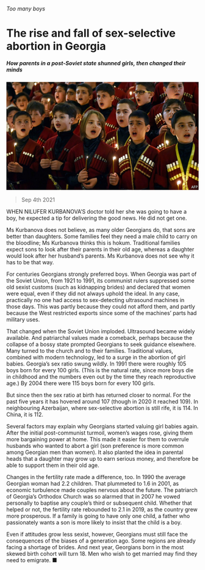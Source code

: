 ###### Too many boys

# The rise and fall of sex-selective abortion in Georgia 

##### How parents in a post-Soviet state shunned girls, then changed their minds 

![image](images/20210904_EUP005_0.jpg) 

> Sep 4th 2021 

WHEN NILUFER KURBANOVA’S doctor told her she was going to have a boy, he expected a tip for delivering the good news. He did not get one.

Ms Kurbanova does not believe, as many older Georgians do, that sons are better than daughters. Some families feel they need a male child to carry on the bloodline; Ms Kurbanova thinks this is hokum. Traditional families expect sons to look after their parents in their old age, whereas a daughter would look after her husband’s parents. Ms Kurbanova does not see why it has to be that way.


For centuries Georgians strongly preferred boys. When Georgia was part of the Soviet Union, from 1921 to 1991, its communist rulers suppressed some old sexist customs (such as kidnapping brides) and declared that women were equal, even if they did not always uphold the ideal. In any case, practically no one had access to sex-detecting ultrasound machines in those days. This was partly because they could not afford them, and partly because the West restricted exports since some of the machines’ parts had military uses.

That changed when the Soviet Union imploded. Ultrasound became widely available. And patriarchal values made a comeback, perhaps because the collapse of a bossy state prompted Georgians to seek guidance elsewhere. Many turned to the church and to their families. Traditional values, combined with modern technology, led to a surge in the abortion of girl babies. Georgia’s sex ratio swung wildly. In 1991 there were roughly 105 boys born for every 100 girls. (This is the natural rate, since more boys die in childhood and the numbers even out by the time they reach reproductive age.) By 2004 there were 115 boys born for every 100 girls.

But since then the sex ratio at birth has returned closer to normal. For the past five years it has hovered around 107 (though in 2020 it reached 109). In neighbouring Azerbaijan, where sex-selective abortion is still rife, it is 114. In China, it is 112.

Several factors may explain why Georgians started valuing girl babies again. After the initial post-communist turmoil, women’s wages rose, giving them more bargaining power at home. This made it easier for them to overrule husbands who wanted to abort a girl (son preference is more common among Georgian men than women). It also planted the idea in parental heads that a daughter may grow up to earn serious money, and therefore be able to support them in their old age.

Changes in the fertility rate made a difference, too. In 1990 the average Georgian woman had 2.2 children. That plummeted to 1.6 in 2001, as economic turbulence made couples nervous about the future. The patriarch of Georgia’s Orthodox Church was so alarmed that in 2007 he vowed personally to baptise any couple’s third or subsequent child. Whether that helped or not, the fertility rate rebounded to 2.1 in 2019, as the country grew more prosperous. If a family is going to have only one child, a father who passionately wants a son is more likely to insist that the child is a boy.

Even if attitudes grow less sexist, however, Georgians must still face the consequences of the biases of a generation ago. Some regions are already facing a shortage of brides. And next year, Georgians born in the most skewed birth cohort will turn 18. Men who wish to get married may find they need to emigrate. ■

